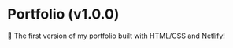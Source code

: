 # Portfolio (v1.0.0)

📌 The first version of my portfolio built with HTML/CSS and [Netlify](https://www.netlify.com)!
